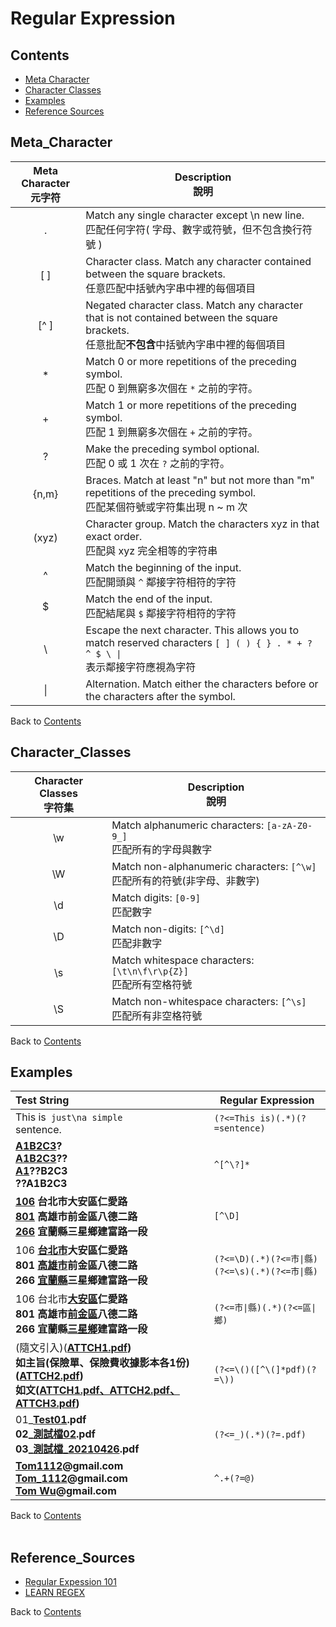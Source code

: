 # Regular Expression  

## Contents
* [Meta Character](#Meta_Character)
* [Character Classes](#Character_Classes)
* [Examples](#Examples)  
* [Reference Sources](#Reference_Sources)

## Meta_Character

| Meta Character <br/> 元字符 | Description <br/> 說明 |
|:----:|----|
|.| Match any single character except \n new line. <br/> 匹配任何字符( 字母、數字或符號，但不包含換行符號 ) |
|[ ]| Character class. Match any character contained between the square brackets. <br/> 任意匹配中括號內字串中裡的每個項目 |
|[^ ]| Negated character class. Match any character that is not contained between the square brackets. <br/> 任意批配**不包含**中括號內字串中裡的每個項目 |
|*| Match 0 or more repetitions of the preceding symbol. <br/> 匹配 0 到無窮多次個在 <code>*</code> 之前的字符。 |
|+| Match 1 or more repetitions of the preceding symbol. <br/> 匹配 1 到無窮多次個在 <code>+</code> 之前的字符。 |
|?| Make the preceding symbol optional. <br/> 匹配 0 或 1 次在 <code>?</code> 之前的字符。 |
|{n,m}| Braces. Match at least "n" but not more than "m" repetitions of the preceding symbol. <br/> 匹配某個符號或字符集出現 n ~ m 次 |
|(xyz)| Character group. Match the characters xyz in that exact order. <br/> 匹配與 xyz 完全相等的字符串 |
|^| Match the beginning of the input. <br/> 匹配開頭與 <code>^</code> 鄰接字符相符的字符 |
|$| Match the end of the input. <br/> 匹配結尾與 <code>$</code> 鄰接字符相符的字符 |
|&#92;| Escape the next character. This allows you to match reserved characters <code>[ ] ( ) { } . * + ? ^ $ \ &#124;</code> <br/> 表示鄰接字符應視為字符 |
|&#124;| Alternation. Match either the characters before or the characters after the symbol. |

Back to [Contents](#Contents)
<br>

## Character_Classes

| Character Classes <br/> 字符集 | Description <br/> 說明 |
|:----:|----|
|\w| Match alphanumeric characters: `[a-zA-Z0-9_]` <br/> 匹配所有的字母與數字 |
|\W| Match non-alphanumeric characters: `[^\w]` <br/> 匹配所有的符號(非字母、非數字) |
|\d| Match digits: `[0-9]` <br/> 匹配數字 |
|\D| Match non-digits: `[^\d]` <br/> 匹配非數字 |
|\s| Match whitespace characters: `[\t\n\f\r\p{Z}]` <br/> 匹配所有空格符號 |
|\S| Match non-whitespace characters: `[^\s]` <br/> 匹配所有非空格符號 |

Back to [Contents](#Contents)
<br>

## Examples   

| Test String | Regular Expression |
|:----|----|
| This is<code> just\na simple </code>sentence. | <code>(?<=This is)(.*)(?=sentence)</code> | 
| <a href="#learn-regex"><strong>A1B2C3<strong></a>? <br> <a href="#learn-regex"><strong>A1B2C3<strong></a>?? <br> <a href="#learn-regex"><strong>A1<strong></a>??B2C3 <br> ??A1B2C3 | <code>^[^\\?]*</code> | 
| <a href="#learn-regex"><strong>106<strong></a> 台北市大安區仁愛路 <br> <a href="#learn-regex"><strong>801<strong></a> 高雄市前金區八德二路 <br> <a href="#learn-regex"><strong>266<strong></a> 宜蘭縣三星鄉建富路一段 | <code>[^\D]</code> | 
| 106 <a href="#learn-regex"><strong>台北市<strong></a>大安區仁愛路 <br> 801 <a href="#learn-regex"><strong>高雄市<strong></a>前金區八德二路 <br> 266 <a href="#learn-regex"><strong>宜蘭縣<strong></a>三星鄉建富路一段 | <code>(?<=\D)(.\*)(?<=市\|縣)</code> <br> <code>(?<=\s)(.\*)(?<=市\|縣)</code> | 
| 106 台北市<a href="#learn-regex"><strong>大安區<strong></a>仁愛路 <br> 801 高雄市<a href="#learn-regex"><strong>前金區<strong></a>八德二路 <br> 266 宜蘭縣<a href="#learn-regex"><strong>三星鄉<strong></a>建富路一段 | <code>(?<=市\|縣)(.*)(?<=區\|鄉)</code> |
| (隨文引入)(<a href="#learn-regex"><strong>ATTCH1.pdf<strong></a>) <br> 如主旨(保險單、保險費收據影本各1份)(<a href="#learn-regex"><strong>ATTCH2.pdf<strong></a>) <br> 如文(<a href="#learn-regex"><strong>ATTCH1.pdf、ATTCH2.pdf、ATTCH3.pdf<strong></a>) | <code>(?<=\\()([^\\(]*pdf)(?=\\))</code> |   
| 01_<a href="#learn-regex"><strong>Test01<strong></a>.pdf <br> 02_<a href="#learn-regex"><strong>測試檔02<strong></a>.pdf <br> 03_<a href="#learn-regex"><strong>測試檔_20210426<strong></a>.pdf | <code>(?<=_)(.*)(?=.pdf)</code> |  
| <a href="#learn-regex"><strong>Tom1112<strong></a>@gmail.com <br> <a href="#learn-regex"><strong>Tom_1112<strong></a>@gmail.com <br> <a href="#learn-regex"><strong>Tom Wu<strong></a>@gmail.com | <code>^.+(?=@)</code> | 
  
Back to [Contents](#Contents)  
<br>

## Reference_Sources

- [Regular Expession 101](https://regex101.com/ "語法測試用")  
- [LEARN REGEX](https://github.com/ziishaned/learn-regex/blob/master/translations/README-cn.md)

Back to [Contents](#Contents)
<br>
